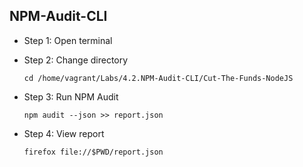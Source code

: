 ## NPM-Audit-CLI
* Step 1: Open terminal
* Step 2: Change directory

	 `cd /home/vagrant/Labs/4.2.NPM-Audit-CLI/Cut-The-Funds-NodeJS`
* Step 3: Run NPM Audit 
	
	`npm audit --json >> report.json`
* Step 4: View report
	
	`firefox file://$PWD/report.json`

